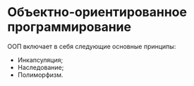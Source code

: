 # Объектно-ориентированное программирование

ООП включает в себя следующие основные принципы:
- Инкапсуляция;
- Наследование;
- Полиморфизм.
